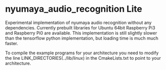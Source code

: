 # nyumaya_audio_recognition Lite

Experimental implementation of nyumaya audio recognition without any dependencies.
Currently prebuilt libraries for Ubuntu 64bit Raspberry Pi3 and Raspberry Pi0 are available.
This implementation is still slightly slower than the tensorflow python implementation, but loading time is much much faster. 

To compile the example programs for your architecture you need to modify the line LINK_DIRECTORIES(../lib/linux) in the CmakeLists.txt to point
to your architecture.
